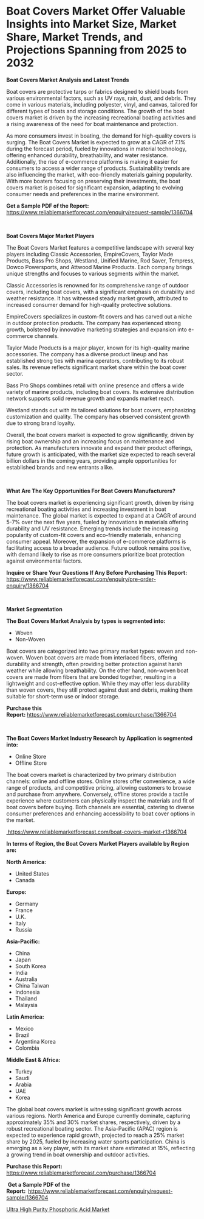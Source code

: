 <p><h1>Boat Covers Market Offer Valuable Insights into Market Size, Market Share, Market Trends, and Projections Spanning from 2025 to 2032</h1></p><p><strong>Boat Covers Market Analysis and Latest Trends</strong></p>
<p><p>Boat covers are protective tarps or fabrics designed to shield boats from various environmental factors, such as UV rays, rain, dust, and debris. They come in various materials, including polyester, vinyl, and canvas, tailored for different types of boats and storage conditions. The growth of the boat covers market is driven by the increasing recreational boating activities and a rising awareness of the need for boat maintenance and protection.</p><p>As more consumers invest in boating, the demand for high-quality covers is surging. The Boat Covers Market is expected to grow at a CAGR of 7.1% during the forecast period, fueled by innovations in material technology, offering enhanced durability, breathability, and water resistance. Additionally, the rise of e-commerce platforms is making it easier for consumers to access a wider range of products. Sustainability trends are also influencing the market, with eco-friendly materials gaining popularity. With more boaters focusing on preserving their investments, the boat covers market is poised for significant expansion, adapting to evolving consumer needs and preferences in the marine environment.</p></p>
<p><strong>Get a Sample PDF of the Report:&nbsp;</strong> <a href="https://www.reliablemarketforecast.com/enquiry/request-sample/1366704?utm_campaign=3275&utm_medium=2&utm_source=Github&utm_content=ia&utm_term=22032025&utm_id=boat-covers">https://www.reliablemarketforecast.com/enquiry/request-sample/1366704</a></p>
<p>&nbsp;</p>
<p><strong>Boat Covers Major Market Players</strong></p>
<p><p>The Boat Covers Market features a competitive landscape with several key players including Classic Accessories, EmpireCovers, Taylor Made Products, Bass Pro Shops, Westland, Unified Marine, Rod Saver, Tempress, Dowco Powersports, and Attwood Marine Products. Each company brings unique strengths and focuses to various segments within the market.</p><p>Classic Accessories is renowned for its comprehensive range of outdoor covers, including boat covers, with a significant emphasis on durability and weather resistance. It has witnessed steady market growth, attributed to increased consumer demand for high-quality protective solutions.</p><p>EmpireCovers specializes in custom-fit covers and has carved out a niche in outdoor protection products. The company has experienced strong growth, bolstered by innovative marketing strategies and expansion into e-commerce channels.</p><p>Taylor Made Products is a major player, known for its high-quality marine accessories. The company has a diverse product lineup and has established strong ties with marina operators, contributing to its robust sales. Its revenue reflects significant market share within the boat cover sector.</p><p>Bass Pro Shops combines retail with online presence and offers a wide variety of marine products, including boat covers. Its extensive distribution network supports solid revenue growth and expands market reach.</p><p>Westland stands out with its tailored solutions for boat covers, emphasizing customization and quality. The company has observed consistent growth due to strong brand loyalty.</p><p>Overall, the boat covers market is expected to grow significantly, driven by rising boat ownership and an increasing focus on maintenance and protection. As manufacturers innovate and expand their product offerings, future growth is anticipated, with the market size expected to reach several billion dollars in the coming years, providing ample opportunities for established brands and new entrants alike.</p></p>
<p>&nbsp;</p>
<p><strong>What Are The Key Opportunities For Boat Covers Manufacturers?</strong></p>
<p><p>The boat covers market is experiencing significant growth, driven by rising recreational boating activities and increasing investment in boat maintenance. The global market is expected to expand at a CAGR of around 5-7% over the next five years, fueled by innovations in materials offering durability and UV resistance. Emerging trends include the increasing popularity of custom-fit covers and eco-friendly materials, enhancing consumer appeal. Moreover, the expansion of e-commerce platforms is facilitating access to a broader audience. Future outlook remains positive, with demand likely to rise as more consumers prioritize boat protection against environmental factors.</p></p>
<p><strong>Inquire or Share Your Questions If Any Before Purchasing This Report:</strong> <a href="https://www.reliablemarketforecast.com/enquiry/pre-order-enquiry/1366704?utm_campaign=3275&utm_medium=2&utm_source=Github&utm_content=ia&utm_term=22032025&utm_id=boat-covers">https://www.reliablemarketforecast.com/enquiry/pre-order-enquiry/1366704</a></p>
<p>&nbsp;</p>
<p><strong>Market Segmentation</strong></p>
<p><strong>The Boat Covers Market Analysis by types is segmented into:</strong></p>
<p><ul><li>Woven</li><li>Non-Woven</li></ul></p>
<p><p>Boat covers are categorized into two primary market types: woven and non-woven. Woven boat covers are made from interlaced fibers, offering durability and strength, often providing better protection against harsh weather while allowing breathability. On the other hand, non-woven boat covers are made from fibers that are bonded together, resulting in a lightweight and cost-effective option. While they may offer less durability than woven covers, they still protect against dust and debris, making them suitable for short-term use or indoor storage.</p></p>
<p><strong>Purchase this Report:&nbsp;</strong><a href="https://www.reliablemarketforecast.com/purchase/1366704?utm_campaign=3275&utm_medium=2&utm_source=Github&utm_content=ia&utm_term=22032025&utm_id=boat-covers">https://www.reliablemarketforecast.com/purchase/1366704</a></p>
<p>&nbsp;</p>
<p><strong>The Boat Covers Market Industry Research by Application is segmented into:</strong></p>
<p><ul><li>Online Store</li><li>Offline Store</li></ul></p>
<p><p>The boat covers market is characterized by two primary distribution channels: online and offline stores. Online stores offer convenience, a wide range of products, and competitive pricing, allowing customers to browse and purchase from anywhere. Conversely, offline stores provide a tactile experience where customers can physically inspect the materials and fit of boat covers before buying. Both channels are essential, catering to diverse consumer preferences and enhancing accessibility to boat cover options in the market.</p></p>
<p><a href="https://www.reliablemarketforecast.com/boat-covers-market-r1366704?utm_campaign=3275&utm_medium=2&utm_source=Github&utm_content=ia&utm_term=22032025&utm_id=boat-covers">&nbsp;https://www.reliablemarketforecast.com/boat-covers-market-r1366704</a></p>
<p><strong>In terms of Region, the Boat Covers Market Players available by Region are:</strong></p>
<p>
    <p> <strong> North America: </strong>
        <ul>
            <li>United States</li>
            <li>Canada</li>
        </ul>
        </p> 
    <p> <strong> Europe: </strong>
        <ul>
            <li>Germany</li>
            <li>France</li>
            <li>U.K.</li>
            <li>Italy</li>
            <li>Russia</li>
        </ul>
        </p> 
    <p> <strong> Asia-Pacific: </strong>
        <ul>
            <li>China</li>
            <li>Japan</li>
            <li>South Korea</li>
            <li>India</li>
            <li>Australia</li>
            <li>China Taiwan</li>
            <li>Indonesia</li>
            <li>Thailand</li>
            <li>Malaysia</li>
        </ul>
        </p> 
    <p> <strong> Latin America: </strong>
        <ul>
            <li>Mexico</li>
            <li>Brazil</li>
            <li>Argentina Korea</li>
            <li>Colombia</li>
        </ul>
        </p> 
    <p> <strong> Middle East & Africa: </strong>
        <ul>
            <li>Turkey</li>
            <li>Saudi</li>
            <li>Arabia</li>
            <li>UAE</li>
            <li>Korea</li>
        </ul>
    </p>
    </p>
<p><p>The global boat covers market is witnessing significant growth across various regions. North America and Europe currently dominate, capturing approximately 35% and 30% market shares, respectively, driven by a robust recreational boating sector. The Asia-Pacific (APAC) region is expected to experience rapid growth, projected to reach a 25% market share by 2025, fueled by increasing water sports participation. China is emerging as a key player, with its market share estimated at 15%, reflecting a growing trend in boat ownership and outdoor activities.</p></p>
<p><strong>Purchase this Report: </strong><a href="https://www.reliablemarketforecast.com/purchase/1366704?utm_campaign=3275&utm_medium=2&utm_source=Github&utm_content=ia&utm_term=22032025&utm_id=boat-covers">https://www.reliablemarketforecast.com/purchase/1366704</a></p>
<p>&nbsp;<strong>Get a Sample PDF of the Report:&nbsp;&nbsp;</strong><a href="https://www.reliablemarketforecast.com/enquiry/request-sample/1366704?utm_campaign=3275&utm_medium=2&utm_source=Github&utm_content=ia&utm_term=22032025&utm_id=boat-covers">https://www.reliablemarketforecast.com/enquiry/request-sample/1366704</a></p>
<p><strong></strong></p>
<p><p><a href="https://github.com/forgazerbyjt/Market-Research-Report-List-1/blob/main/ultra-high-purity-phosphoric-acid-market.md?utm_campaign=3275&utm_medium=2&utm_source=Github&utm_content=ia&utm_term=22032025&utm_id=boat-covers">Ultra High Purity Phosphoric Acid Market</a></p></p>